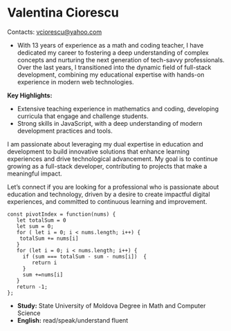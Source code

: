 # Valentina Ciorescu
Contacts: vciorescu@yahoo.com

- With 13 years of experience as a math and coding teacher, I have dedicated my career to fostering a deep understanding of complex concepts and nurturing the next generation of tech-savvy professionals.
Over the last years, I transitioned into the dynamic field of full-stack development, combining my educational expertise with hands-on experience in modern web technologies.

**Key Highlights:**
- Extensive teaching experience in mathematics and coding, developing curricula that engage and challenge students. 
- Strong skills in JavaScript, with a deep understanding of modern development practices and tools.

I am passionate about leveraging my dual expertise in education and development to build innovative solutions that enhance learning experiences and drive technological advancement. My goal is to continue growing as a full-stack developer, contributing to projects that make a meaningful impact.

Let’s connect if you are looking for a professional who is passionate about education and technology, driven by a desire to create impactful digital experiences, and committed to continuous learning and improvement.

```
const pivotIndex = function(nums) {
   let totalSum = 0
   let sum = 0;
   for ( let i = 0; i < nums.length; i++) {
    totalSum += nums[i]
   }
   for (let i = 0; i < nums.length; i++) {
     if (sum === totalSum - sum - nums[i])  {
        return i
     }
     sum +=nums[i] 
   }
   return -1;
};
```
- **Study:** State University of Moldova
       Degree in Math and Computer Science
- **English:** read/speak/understand fluent 